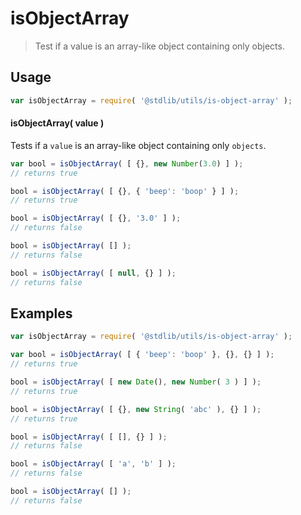 # isObjectArray

> Test if a value is an array-like object containing only objects.

<!-- <usage> -->

## Usage

``` javascript
var isObjectArray = require( '@stdlib/utils/is-object-array' );
```

#### isObjectArray( value )

Tests if a `value` is an array-like object containing only `objects`.

``` javascript
var bool = isObjectArray( [ {}, new Number(3.0) ] );
// returns true

bool = isObjectArray( [ {}, { 'beep': 'boop' } ] );
// returns true

bool = isObjectArray( [ {}, '3.0' ] );
// returns false

bool = isObjectArray( [] );
// returns false

bool = isObjectArray( [ null, {} ] );
// returns false
```

<!-- </usage> -->

<!-- <examples> -->

## Examples

``` javascript
var isObjectArray = require( '@stdlib/utils/is-object-array' );

var bool = isObjectArray( [ { 'beep': 'boop' }, {}, {} ] );
// returns true

bool = isObjectArray( [ new Date(), new Number( 3 ) ] );
// returns true

bool = isObjectArray( [ {}, new String( 'abc' ), {} ] );
// returns true

bool = isObjectArray( [ [], {} ] );
// returns false

bool = isObjectArray( [ 'a', 'b' ] );
// returns false

bool = isObjectArray( [] );
// returns false
```

<!-- </examples> -->


<!-- <links> -->

<!-- </links> -->
